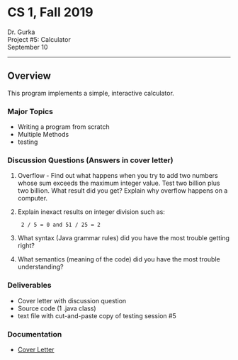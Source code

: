 # CS 1, Fall 2019

Dr. Gurka \
Project #5: Calculator \
September 10

---

## Overview

This program implements a simple, interactive calculator.

### Major Topics

- Writing a program from scratch
- Multiple Methods
- testing

### Discussion Questions (Answers in cover letter)

1. Overflow - Find out what happens when you try to add two numbers whose sum exceeds the maximum integer value. Test two billion plus two billion. What result did you get? Explain why overflow happens on a computer.

2. Explain inexact results on integer division such as:

        2 / 5 = 0 and 51 / 25 = 2

3. What syntax (Java grammar rules) did you have the most trouble getting right?

4. What semantics (meaning of the code) did you have the most trouble understanding?

### Deliverables

- Cover letter with discussion question
- Source code (1 .java class)
- text file with cut-and-paste copy of testing session #5

### Documentation

- [Cover Letter](../cover_letters/Calculator.md)
